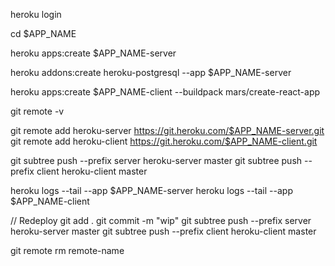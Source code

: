 heroku login

cd $APP_NAME

heroku apps:create $APP_NAME-server

heroku addons:create heroku-postgresql --app $APP_NAME-server

heroku apps:create $APP_NAME-client --buildpack mars/create-react-app


git remote -v

git remote add heroku-server https://git.heroku.com/$APP_NAME-server.git
git remote add heroku-client https://git.heroku.com/$APP_NAME-client.git

git subtree push --prefix server heroku-server master
git subtree push --prefix client heroku-client master

heroku logs --tail --app $APP_NAME-server
heroku logs --tail --app $APP_NAME-client

// Redeploy
git add .
git commit -m "wip"
git subtree push --prefix server heroku-server master
git subtree push --prefix client heroku-client master

git remote rm remote-name
